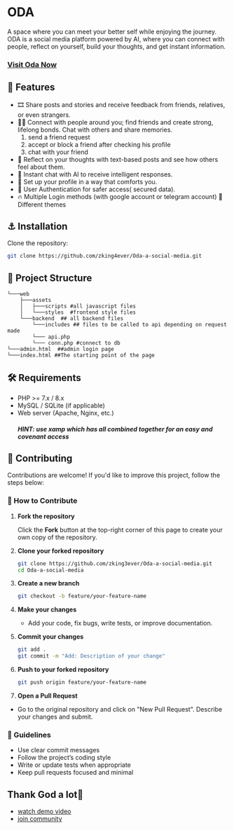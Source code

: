 # ODA 

A space where you can meet your better self while enjoying the journey. ODA is a social media platform powered by AI, where you can connect with people, reflect on yourself, build your thoughts, and get instant information.
### [Visit Oda Now](https://oda.social-networking.me)

## 🚀 Features
- 🎞️ Share posts and stories and receive feedback from friends, relatives, or even strangers.  
- 🧑‍🦱 Connect with people around you; find friends and create strong, lifelong bonds. Chat with others and share memories.
  1. send a friend request
  2. accept or block a friend after checking his profile
  3. chat with your friend
- 💭 Reflect on your thoughts with text-based posts and see how others feel about them.  
- 🤖 Instant chat with AI to receive intelligent responses.
- 👤 Set up your profile in a way that comforts you.
- 🔮 User Authentication for safer access( secured data).
- 🔥 Multiple Login methods (with google account or telegram account) 🌠 Different themes

## ⚓ Installation

Clone the repository:

```bash
git clone https://github.com/zking4ever/Oda-a-social-media.git

```
## 📂 Project Structure

```
└───web 
    ├───assets
    │   ├───scripts #all javascript files
    │   └───styles  #frontend style files
    └───backend  ## all backend files
        └───includes ## files to be called to api depending on request made
        └─── api.php
        └─── conn.php #connect to db
└───admin.html  ##admin login page
└───index.html ##The starting point of the page

```
## 🛠 Requirements

- PHP >= 7.x / 8.x
- MySQL / SQLite (if applicable)
- Web server (Apache, Nginx, etc.)
  ##### HINT: use xamp which has all combined together for an easy and covenant access
## 🤝 Contributing

Contributions are welcome! If you'd like to improve this project, follow the steps below:

### 📝 How to Contribute

1. **Fork the repository**

   Click the **Fork** button at the top-right corner of this page to create your own copy of the repository.

2. **Clone your forked repository**

   ```bash
   git clone https://github.com/zking3ever/Oda-a-social-media.git
   cd Oda-a-social-media
   ```
3. **Create a new branch**
   ```bash
   git checkout -b feature/your-feature-name
   ```
4. **Make your changes**
   * Add your code, fix bugs, write tests, or improve documentation.
5. **Commit your changes**
   ```bash
   git add .
   git commit -m "Add: Description of your change"
   ```
6. **Push to your forked repository**
   ```bash
   git push origin feature/your-feature-name
   ```
7. **Open a Pull Request**
  - Go to the original repository and click on "New Pull Request". Describe your changes and submit.

### 📌 Guidelines
- Use clear commit messages
- Follow the project’s coding style
- Write or update tests when appropriate
- Keep pull requests focused and minimal

## Thank God a lot🙏
- [watch demo video](https://youtu.be/Ldmhii3Jd1c?si=cxvo_CumMuyWKYhs)
- [join community](https://t.me/astawus1)




